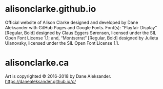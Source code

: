 # alisonclarke.github.io
Official website of Alison Clarke designed and developed by Dane Aleksander with GitHub Pages and Google Fonts.
Font(s): “Playfair Display” [Regular, Bold] designed by Claus Eggers Sørensen, licensed under the SIL Open Font License 1.1; and, “Montserrat” [Regular, Bold] designed by Julieta Ulanovsky, licensed under the SIL Open Font License 1.1.

# alisonclarke.ca
Art is copyrighted © 2016-2018 by Dane Aleksander. https://danealeksander.github.io/c/
